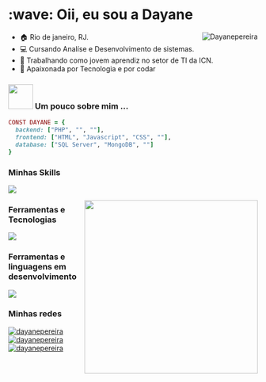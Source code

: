 <h1 align="left" id="macropower-title">:wave: Oii, eu sou a Dayane</h1>

<a href="#dereknguyen269-title">
  <img src="https://github-readme-stats.vercel.app/api/top-langs/?username=Dayanepereira&layout=donut&theme=catppuccin_mocha" alt="Dayanepereira" align="right" />
</a>

- :house: Rio de janeiro, RJ.
- :computer: Cursando Analíse e Desenvolvimento de sistemas.
- :handbag: Trabalhando como jovem aprendiz no setor de TI da ICN.
- :blue_heart:  Apaixonada por Tecnologia e por codar

### <img src="https://user-images.githubusercontent.com/74038190/216649426-0c2ee152-84d8-4707-85c4-27a378d2f78a.gif" width="50"> Um pouco sobre mim ... 

```ruby
CONST DAYANE = {
  backend: ["PHP", "", ""],
  frontend: ["HTML", "Javascript", "CSS", ""],
  database: ["SQL Server", "MongoDB", ""]
}
```

### Minhas Skills 

<p align="left">
  <a href="https://skillicons.dev">
    <img src="https://skillicons.dev/icons?i=html,css,javascript,php,vscode,git,github,mongodb" />
  </a>
</p>

<a>
  <img src="https://user-images.githubusercontent.com/74038190/212750996-938b257b-266c-45a7-9af7-655341c0f58b.gif" align="right" width="350" />
</a>

### Ferramentas e Tecnologias

<p align="left">
  <a href="https://skillicons.dev">
    <img src="https://skillicons.dev/icons?i=vscode,git,github,mongodb,discord" />
  </a>
</p>

### Ferramentas e linguagens em desenvolvimento

<p align="left">
  <a href="https://skillicons.dev">
    <img src="https://skillicons.dev/icons?i=react,nodejs,linux,redux,docker" />
  </a>
</p>

### Minhas redes

<p align="left">
  <a href="https://skillicons.dev">
    <img src="https://skillicons.dev/icons?i=linkedin" href="https://linkedin.com/in/Dayane-pereira" target="_blank" alt="dayanepereira"/>
    <img src="https://skillicons.dev/icons?i=instagram" href="https://instagram.com/iamdayanep" target="_blank" alt="dayanepereira"/>
    <img src="https://skillicons.dev/icons?i=gmail" href = "mailto:pdayane2734@gmail.com" target="_blank" alt="dayanepereira"/>
  </a>
